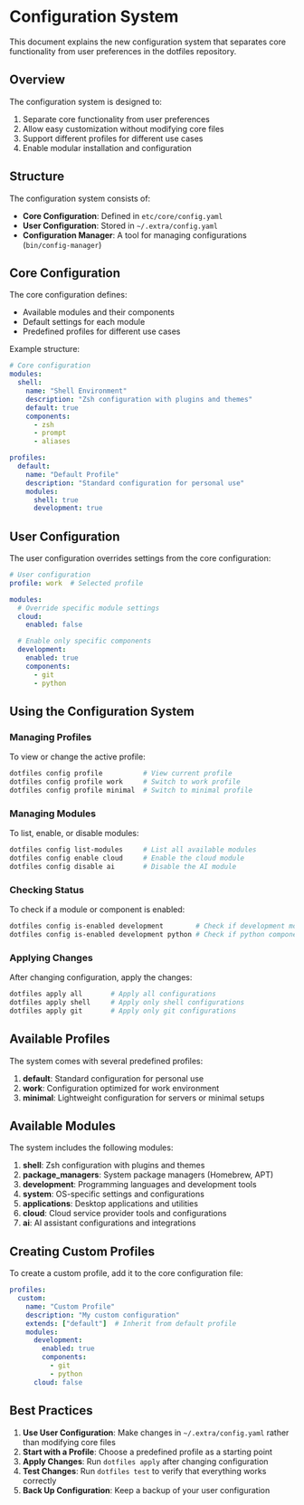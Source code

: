 # Configuration System

This document explains the new configuration system that separates core functionality from user preferences
in the dotfiles repository.

## Overview

The configuration system is designed to:

1. Separate core functionality from user preferences
2. Allow easy customization without modifying core files
3. Support different profiles for different use cases
4. Enable modular installation and configuration

## Structure

The configuration system consists of:

- **Core Configuration**: Defined in `etc/core/config.yaml`
- **User Configuration**: Stored in `~/.extra/config.yaml`
- **Configuration Manager**: A tool for managing configurations (`bin/config-manager`)

## Core Configuration

The core configuration defines:

- Available modules and their components
- Default settings for each module
- Predefined profiles for different use cases

Example structure:

```yaml
# Core configuration
modules:
  shell:
    name: "Shell Environment"
    description: "Zsh configuration with plugins and themes"
    default: true
    components:
      - zsh
      - prompt
      - aliases

profiles:
  default:
    name: "Default Profile"
    description: "Standard configuration for personal use"
    modules:
      shell: true
      development: true
```

## User Configuration

The user configuration overrides settings from the core configuration:

```yaml
# User configuration
profile: work  # Selected profile

modules:
  # Override specific module settings
  cloud:
    enabled: false

  # Enable only specific components
  development:
    enabled: true
    components:
      - git
      - python
```

## Using the Configuration System

### Managing Profiles

To view or change the active profile:

```bash
dotfiles config profile          # View current profile
dotfiles config profile work     # Switch to work profile
dotfiles config profile minimal  # Switch to minimal profile
```

### Managing Modules

To list, enable, or disable modules:

```bash
dotfiles config list-modules     # List all available modules
dotfiles config enable cloud     # Enable the cloud module
dotfiles config disable ai       # Disable the AI module
```

### Checking Status

To check if a module or component is enabled:

```bash
dotfiles config is-enabled development        # Check if development module is enabled
dotfiles config is-enabled development python # Check if python component is enabled
```

### Applying Changes

After changing configuration, apply the changes:

```bash
dotfiles apply all       # Apply all configurations
dotfiles apply shell     # Apply only shell configurations
dotfiles apply git       # Apply only git configurations
```

## Available Profiles

The system comes with several predefined profiles:

1. **default**: Standard configuration for personal use
2. **work**: Configuration optimized for work environment
3. **minimal**: Lightweight configuration for servers or minimal setups

## Available Modules

The system includes the following modules:

1. **shell**: Zsh configuration with plugins and themes
2. **package_managers**: System package managers (Homebrew, APT)
3. **development**: Programming languages and development tools
4. **system**: OS-specific settings and configurations
5. **applications**: Desktop applications and utilities
6. **cloud**: Cloud service provider tools and configurations
7. **ai**: AI assistant configurations and integrations

## Creating Custom Profiles

To create a custom profile, add it to the core configuration file:

```yaml
profiles:
  custom:
    name: "Custom Profile"
    description: "My custom configuration"
    extends: ["default"]  # Inherit from default profile
    modules:
      development:
        enabled: true
        components:
          - git
          - python
      cloud: false
```

## Best Practices

1. **Use User Configuration**: Make changes in `~/.extra/config.yaml` rather than modifying core files
2. **Start with a Profile**: Choose a predefined profile as a starting point
3. **Apply Changes**: Run `dotfiles apply` after changing configuration
4. **Test Changes**: Run `dotfiles test` to verify that everything works correctly
5. **Back Up Configuration**: Keep a backup of your user configuration
